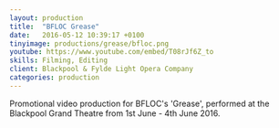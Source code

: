 ```yaml
---
layout: production
title:  "BFLOC Grease"
date:   2016-05-12 10:39:17 +0100
tinyimage: productions/grease/bfloc.png
youtube: https://www.youtube.com/embed/T08rJf6Z_to
skills: Filming, Editing
client: Blackpool & Fylde Light Opera Company
categories: production
---
```

<!--The date is in american format, sorry!-->
<!--For the youtube link, copy from the videos page, an example would be 'https://www.youtube.com/embed/rT26VIe_VBQ'-->
<!-- Tinyimage must be 500 x 500 pixels, make background transparent (looks better but optional), url is from the /images directory -->
<!-- Write the description below, no character limit -->

Promotional video production for BFLOC's 'Grease', performed at the Blackpool Grand Theatre from 1st June - 4th June 2016. 